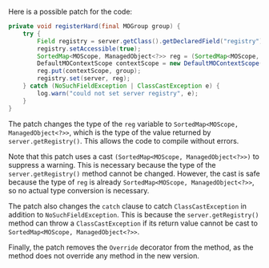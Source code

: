 Here is a possible patch for the code:

```java
private void registerHard(final MOGroup group) {
    try {
        Field registry = server.getClass().getDeclaredField("registry");
        registry.setAccessible(true);
        SortedMap<MOScope, ManagedObject<?>> reg = (SortedMap<MOScope, ManagedObject<?>>) server.getRegistry();
        DefaultMOContextScope contextScope = new DefaultMOContextScope(new OctetString(""), group.getScope());
        reg.put(contextScope, group);
        registry.set(server, reg);
    } catch (NoSuchFieldException | ClassCastException e) {
        log.warn("could not set server registry", e);
    }
}
```

The patch changes the type of the `reg` variable to `SortedMap<MOScope, ManagedObject<?>>`, which is the type of the value returned by `server.getRegistry()`. This allows the code to compile without errors.

Note that this patch uses a cast `(SortedMap<MOScope, ManagedObject<?>>)` to suppress a warning. This is necessary because the type of the `server.getRegistry()` method cannot be changed. However, the cast is safe because the type of `reg` is already `SortedMap<MOScope, ManagedObject<?>>`, so no actual type conversion is necessary.

The patch also changes the `catch` clause to catch `ClassCastException` in addition to `NoSuchFieldException`. This is because the `server.getRegistry()` method can throw a `ClassCastException` if its return value cannot be cast to `SortedMap<MOScope, ManagedObject<?>>`.

Finally, the patch removes the `Override` decorator from the method, as the method does not override any method in the new version.